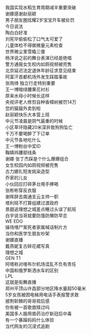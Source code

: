 我国实现水稻生育周期减半重要突破  
谢娜感谢赵丽颖  
男子朋友圈炫耀2岁宝宝开车被处罚  
今日说法  
陶白白好准  
刘宪华偷偷松了口气太可爱了  
儿童体检不得做微量元素检查  
世界微尘里雪橇三傻  
杨洋说之前的舞台表演已经是绝唱  
警方通报女生校内如厕视频被兜售  
北京延迟法定退休年龄征求意见结束  
阿富汗首都机场外发生踩踏事故  
张雨绮 独立行走特别重要  
王一博暗绿腰果花衬衫  
原来水母小时候长这样  
央视评老人修剪自种香樟树被罚14万  
您的猫猫外卖到啦  
赵丽颖快乐大本营上班  
中元节凌晨是阴气最重的时候  
小区草坪隐藏20米深井致狗狗坠亡  
千万不要喝醉了下订单  
中元节各地吃什么  
王一博粉丝中奖ID  
鞠婧祎腰部线条  
谢娜 张丁杰踩是个什么爆爆组合  
女生校园内如厕视频被兜售  
古力娜扎短发挑染造型  
乔家的儿女  
小伙回应打碎茅台用手捧喝  
张彬彬穿反衣服  
谢晖辞去南通支云主帅一职  
塔利班不打算组建过渡政府  
景甜追理想之城差点睡过头误了航班  
白宇说当哥就要防饿防懒防早恋  
WE EDG  
操场埋尸案死者家属喊话制片方  
当你和医学生朋友吵架  
谢娜直播  
戴燕妮复古碎花裙写真  
理想之城  
GEN T1  
阿塔称对喀布尔机场混乱不负有责任  
中国和俄罗斯洒水车的区别  
LPL  
这就是街舞直播  
郑州平顶山许昌部分地区降水量超50毫米  
5岁女孩被困电梯用电话手表报警求救  
披荆斩棘的哥哥观后感  
你有被一首歌救赎过吗  
美国多人服用兽药治疗新冠后中毒  
有一个暴躁妈妈什么体验  
当代网友的沉浸式追剧  
